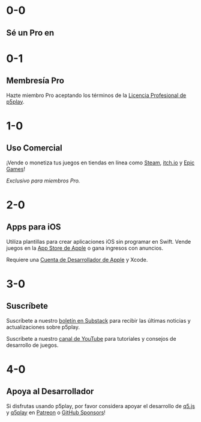 # 0-0

## Sé un Pro en

# 0-1

## Membresía Pro

Hazte miembro Pro aceptando los términos de la [Licencia Profesional de p5play](https://github.com/quinton-ashley/p5play-web/blob/main/pro/PRO_LICENSE.md).

# 1-0

## Uso Comercial

¡Vende o monetiza tus juegos en tiendas en línea como [Steam](https://store.steampowered.com), [itch.io](https://itch.io) y [Epic Games](https://store.epicgames.com)!

_Exclusivo para miembros Pro._

# 2-0

## Apps para iOS

Utiliza plantillas para crear aplicaciones iOS sin programar en Swift. Vende juegos en la [App Store de Apple](https://www.apple.com/app-store/) o gana ingresos con anuncios.

Requiere una [Cuenta de Desarrollador de Apple](https://developer.apple.com/programs/) y Xcode.

# 3-0

## Suscríbete

Suscríbete a nuestro [boletín en Substack](https://substack.com/@quintonashley) para recibir las últimas noticias y actualizaciones sobre p5play.

Suscríbete a nuestro [canal de YouTube](https://www.youtube.com/@q5play-game-dev) para tutoriales y consejos de desarrollo de juegos.

# 4-0

## Apoya al Desarrollador

Si disfrutas usando p5play, por favor considera apoyar el desarrollo de [q5.js](https://q5js.org) y [q5play](https://q5play.org) en [Patreon](https://www.patreon.com/q5play) o [GitHub Sponsors](https://github.com/sponsors/quinton-ashley)!
